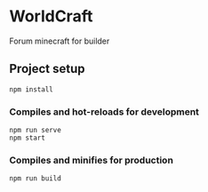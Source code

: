 # WorldCraft
Forum minecraft for builder





## Project setup
```
npm install

```


### Compiles and hot-reloads for development
```
npm run serve
npm start

```

### Compiles and minifies for production
```
npm run build
```


